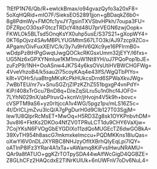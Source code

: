 TtEfP1N76/Qb/R+ewIckBmax/o94gvazQyfo3a20xF8=
5oXqHQRid+mIO7F/SieksEO52891jjon+gBDaqkZ6b0=
8g8PdmWy+FMOfc1yvJY7gsinTXVSbvHPkh/7oupa3FU=
DFZRpcO30sxF0tczTRDcY4ltd48U7prVEGN6zwjOopk=
FKWLOk5BLTsd5OnqKsYX0uhp5usE/S37S21+gXopWY4=
0KT6pOjvz4SAvMBPLYUGMtmS67LTO3k/AJ97zcp9ZCo=
APgam/OivFuxXEIVC/k/3y7u9HV6QXc9ye16PFlrmB0=
wDdpPz8tHPgGwqtJwgQOCkcRKGsxUmm32jEYY/l6fxs=
UG5Nz6xGPXYNmlue1KM1muW1Nt8YH/uJ7PQoPop1bJE=
zuFzP9/1NH+OoASnw4JK7S4y6ksOVsUtiHVBWCHGFWg=
4VveVhzoB4/k5sau2l75coyKAq4e43lfS/WgQTbPlYo=
k8t+VOHr5/uaBtrgMKsKcPkHUkcsDrrd6SPWaXkvJWg=
7wBbTEU/nr7v+SnuSGZrjZlPzKZhZ551bgxgP4vnPdY=
KiP/408xTrGcu7BnD8q+D/eZqSiLru5u1n0hcf4JOF0=
7LYhN029nX/abPIruvQ+kcnVr/jHvojn4V5k9h+bovc=
cVSPTM9aS6+yz0rItjccA1v4WG/5pgz1pv/mLS16Z5c=
4t/DrlCLjmZvu3lcQ/A7gPgDurH0d9CIb127T03SgjM=
Iew1U8QlprRcMsET+MwOq+H5RD3Zg8sk1OYKPnbvhDM=
3uv8I6+FktKs2DKOo4NfZV0TPRuLCT1du9CHY6VaXjw=
7CojYKsN6FVOgGbEYGDIXo11zdQoMUGEcTZ6dwGOBkA=
39XvTH954h8ascG7mkmxkeImccu+PQDMKKns18luQas=
oXwYl6V0nDLJXYRBC8NHJzyOfItXBrhQIyEqLpi7IQY=
oATInP8lFz3YRar4A1xTa+vAWamq8KiFvslHwuNRAMU=
QAr9a8fATUO+ggKZrTOTpySDA44wAIfWcGigD4QGBZE=
Z8GLhCFz2HAQcdxE2TlNrKUlUk+6nUWFnV7oDv6NuL4=

